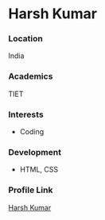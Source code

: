 # Harsh Kumar

### Location

India

### Academics

TIET

### Interests

- Coding

### Development

- HTML, CSS

### Profile Link

[Harsh Kumar](https://github.com/harsh2k2)

